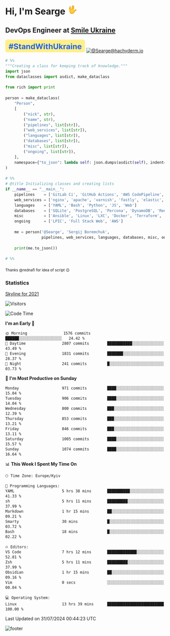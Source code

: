 # Hi, I'm Searge <img src="images/vulcan.webp" style="display: inline-block; margin: 0; height: 2rem" alt="Vulcan salute" />

## DevOps Engineer at [Smile Ukraine](https://smile-ukraine.com/en)

[![Stand With Ukraine](https://raw.githubusercontent.com/vshymanskyy/StandWithUkraine/main/badges/StandWithUkraine.svg)](https://stand-with-ukraine.pp.ua)
<a rel="me" href="https://hachyderm.io/@Searge">![@Searge@hachyderm.io](https://img.shields.io/badge/-@Searge-%232B90D9?logo=mastodon&logoColor=white)</a>

```python
# %%
"""Creating a class for keeping track of knowledge."""
import json
from dataclasses import asdict, make_dataclass

from rich import print

person = make_dataclass(
    "Person",
    [
        ("nick", str),
        ("name", str),
        ("pipelines", list[str]),
        ("web_services", list[str]),
        ("languages", list[str]),
        ("databases", list[str]),
        ("misc", list[str]),
        ("ongoing", list[str]),
    ],
    namespace={"to_json": lambda self: json.dumps(asdict(self), indent=4)},
)

# %%
# @title Initializing classes and creating lists
if __name__ == "__main__":
    pipelines    = ['GitLab Ci', 'GitHub Actions', 'AWS CodePipeline', 'Jenkins']
    web_services = ['nginx', 'apache', 'varnish', 'fastly', 'elastic', 'solr']
    languages    = ['YAML', 'Bash', 'Python', 'JS', 'Web']
    databases    = ['SQLite', 'PostgreSQL', 'Percona', 'DynamoDB', 'Redis']
    misc         = ['Ansible', 'Linux', 'LXC', 'Docker', 'Terraform', 'AWS']
    ongoing      = ['LPIC', 'Full Stack Web', 'AWS']

    me = person('@Searge', 'Sergij Boremchuk',
                pipelines, web_services, languages, databases, misc, ongoing)

    print(me.to_json())

# %%

```

<sub>Thanks @rednafi for idea of script :wink:</sub>

### Statistics

[Skyline for 2021](https://skyline.github.com/Searge/2021)

![Visitors](https://komarev.com/ghpvc/?username=searge&label=Profile%20views&color=0e75b6&style=flat) 
<!--START_SECTION:waka-->
![Code Time](http://img.shields.io/badge/Code%20Time-2%2C685%20hrs%2017%20mins-blue)

**I'm an Early 🐤** 

```text
🌞 Morning                1576 commits        ██████░░░░░░░░░░░░░░░░░░░   24.42 % 
🌆 Daytime                2807 commits        ███████████░░░░░░░░░░░░░░   43.49 % 
🌃 Evening                1831 commits        ███████░░░░░░░░░░░░░░░░░░   28.37 % 
🌙 Night                  241 commits         █░░░░░░░░░░░░░░░░░░░░░░░░   03.73 % 
```
📅 **I'm Most Productive on Sunday** 

```text
Monday                   971 commits         ████░░░░░░░░░░░░░░░░░░░░░   15.04 % 
Tuesday                  906 commits         ████░░░░░░░░░░░░░░░░░░░░░   14.04 % 
Wednesday                800 commits         ███░░░░░░░░░░░░░░░░░░░░░░   12.39 % 
Thursday                 853 commits         ███░░░░░░░░░░░░░░░░░░░░░░   13.21 % 
Friday                   846 commits         ███░░░░░░░░░░░░░░░░░░░░░░   13.11 % 
Saturday                 1005 commits        ████░░░░░░░░░░░░░░░░░░░░░   15.57 % 
Sunday                   1074 commits        ████░░░░░░░░░░░░░░░░░░░░░   16.64 % 
```


📊 **This Week I Spent My Time On** 

```text
🕑︎ Time Zone: Europe/Kyiv

💬 Programming Languages: 
YAML                     5 hrs 38 mins       ██████████░░░░░░░░░░░░░░░   41.33 % 
sh                       5 hrs 11 mins       █████████░░░░░░░░░░░░░░░░   37.99 % 
Markdown                 1 hr 15 mins        ██░░░░░░░░░░░░░░░░░░░░░░░   09.21 % 
Smarty                   30 mins             █░░░░░░░░░░░░░░░░░░░░░░░░   03.72 % 
Bash                     18 mins             █░░░░░░░░░░░░░░░░░░░░░░░░   02.22 % 

🔥 Editors: 
VS Code                  7 hrs 12 mins       █████████████░░░░░░░░░░░░   52.81 % 
Zsh                      5 hrs 11 mins       █████████░░░░░░░░░░░░░░░░   37.99 % 
Obsidian                 1 hr 15 mins        ██░░░░░░░░░░░░░░░░░░░░░░░   09.16 % 
Vim                      0 secs              ░░░░░░░░░░░░░░░░░░░░░░░░░   00.04 % 

💻 Operating System: 
Linux                    13 hrs 39 mins      █████████████████████████   100.00 % 
```


 Last Updated on 31/07/2024 00:44:23 UTC
<!--END_SECTION:waka-->

![footer](https://capsule-render.vercel.app/api?type=waving&color=gradient&customColorList=14,21&height=82&section=footer)
